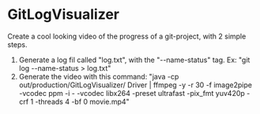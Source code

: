 # GitLogVisualizer

Create a cool looking video of the progress of a git-project, with 2 simple steps.
1. Generate a log fil called "log.txt", with the "--name-status" tag. Ex: "git log --name-status > log.txt"
2. Generate the video with this command: "java -cp out/production/GitLogVisualizer/ Driver | ffmpeg -y -r 30 -f image2pipe -vcodec ppm -i - -vcodec libx264 -preset ultrafast -pix_fmt yuv420p -crf 1 -threads 4 -bf 0 movie.mp4"
